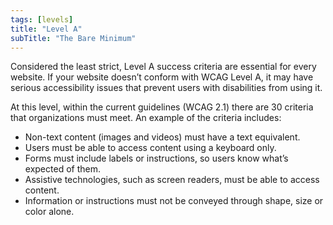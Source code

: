 ```yaml
---
tags: [levels]
title: "Level A"
subTitle: "The Bare Minimum"
---
```


Considered the least strict, Level A success criteria are essential for every website. If your website doesn’t conform with WCAG Level A, it may have serious accessibility issues that prevent users with disabilities from using it.

At this level, within the current guidelines (WCAG 2.1) there are 30 criteria that organizations must meet. An example of the criteria includes:

- Non-text content (images and videos) must have a text equivalent.
- Users must be able to access content using a keyboard only.
- Forms must include labels or instructions, so users know what’s expected of them.
- Assistive technologies, such as screen readers, must be able to access content.
- Information or instructions must not be conveyed through shape, size or color alone.
